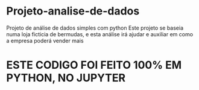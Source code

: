 # Projeto-analise-de-dados
Projeto de análise de dados simples com python
Este projeto se baseia numa loja ficticia de bermudas, e esta análise irá ajudar e auxiliar em como a empresa poderá vender mais
# ESTE CODIGO FOI FEITO 100% EM PYTHON, NO JUPYTER
